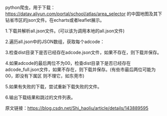 python爬虫，用于下载：https://datav.aliyun.com/portal/school/atlas/area_selector 的中国地图及其下钻省市区的json文件。在echarts或者leaflet展示。



1.下载并解析all.json文件。(可以该为调用本地的all.json文件)

2.遍历all.json中的JSON数组，获取每个adcode：

3.检查dist目录下是否已经存在adcode.json文件，如果不存在，则下载并保存。

4.如果adcode的最后两位不为00，检查dist目录下是否已经存在adcode_full.json文件，如果不存在，则下载并保存。(有些市最后两位可能为00，即没有下属区 则不理它，如东莞市)

5.如果有失败的下载，尝试重新下载失败的文件。

6.输出下载结果和跳过的文件列表。
                        
原文链接：https://blog.csdn.net/Shi_haoliu/article/details/143889595
